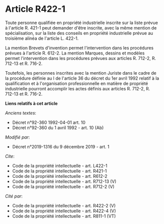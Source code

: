 # Article R422-1

Toute personne qualifiée en propriété industrielle inscrite sur la liste prévue à l'article R. 421-1 peut demander d'être
inscrite, avec la même mention de spécialisation, sur la liste des conseils en propriété industrielle prévue au troisième
alinéa de l'article L. 422-1.

La mention Brevets d'invention permet l'intervention dans les procédures prévues à l'article R. 612-2. La mention Marques,
dessins et modèles permet l'intervention dans les procédures prévues aux articles R. 712-2, R. 712-13 et R. 716-2.

Toutefois, les personnes inscrites avec la mention Juriste dans le cadre de la procédure définie au I de l'article 36 du
décret du 1er avril 1992 relatif à la qualification et à l'organisation professionnelle en matière de propriété industrielle
pourront accomplir les actes définis aux articles R. 712-2, R. 712-13 et R. 716-2.

**Liens relatifs à cet article**

_Anciens textes_:

  - Décret n°92-360 1992-04-01 art. 10
  - Décret n°92-360 du 1 avril 1992 - art. 10 (Ab)

_Modifié par_:

  - Décret n°2019-1316 du 9 décembre 2019 - art. 1

_Cite_:

  - Code de la propriété intellectuelle - art. L422-1
  - Code de la propriété intellectuelle - art. R421-1
  - Code de la propriété intellectuelle - art. R612-2
  - Code de la propriété intellectuelle - art. R712-13 (V)
  - Code de la propriété intellectuelle - art. R712-2 (V)

_Cité par_:

  - Code de la propriété intellectuelle - art. R422-2 (V)
  - Code de la propriété intellectuelle - art. R422-4 (V)
  - Code de la propriété intellectuelle - art. R811-1 (VT)
